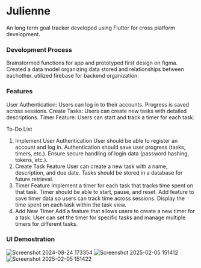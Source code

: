 # Julienne

An long term goal tracker developed using Flutter for cross platform development.

### Development Process

Brainstormed functions for app and prototyped first design on figma.
Created a data model organizing data stored and relationships between eachother.
utilized firebase for backend organization.


### Features
User Authentication: Users can log in to their accounts. Progress is saved across sessions.
Create Tasks: Users can create new tasks with detailed descriptions.
Timer Feature: Users can start and track a timer for each task.

To-Do List
1. Implement User Authentication
User should be able to register an account and log in.
Authentication should save user progress (tasks, timers, etc.).
Ensure secure handling of login data (password hashing, tokens, etc.).
2. Create Task Feature
User can create a new task with a name, description, and due date.
Tasks should be stored in a database for future retrieval.
3. Timer Feature
Implement a timer for each task that tracks time spent on that task.
Timer should be able to start, pause, and reset.
Add feature to save timer data so users can track time across sessions.
Display the time spent on each task within the task view.
4. Add New Timer
Add a feature that allows users to create a new timer for a task.
User can set the timer for specific tasks and manage multiple timers for different tasks.

### UI Demostration 


![Screenshot 2024-08-24 173354](https://github.com/user-attachments/assets/89d2a820-8916-4ae7-b9a6-fd0a2c9534ad)
![Screenshot 2025-02-05 151412](https://github.com/user-attachments/assets/297e4e24-0965-4be8-9bf5-60e47c32c69e)
![Screenshot 2025-02-05 151422](https://github.com/user-attachments/assets/17404603-3502-43ec-9d62-173c60e1218e)





